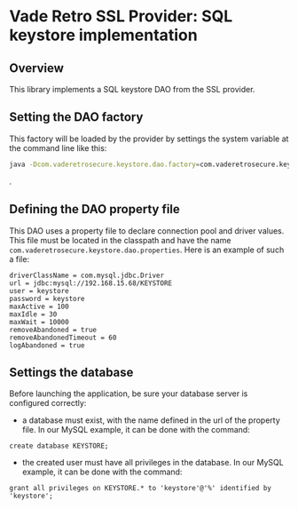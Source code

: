 # Vade Retro SSL Provider: SQL keystore implementation

## Overview

This library implements a SQL keystore DAO from the SSL provider.

## Setting the DAO factory

This factory will be loaded by the provider by settings the system variable at the command line like this:
```bash
java -Dcom.vaderetrosecure.keystore.dao.factory=com.vaderetrosecure.keystore.dao.sql.SqlKeyStoreDAOFactory my-project.jar
```
.

## Defining the DAO property file

This DAO uses a property file to declare connection pool and driver values. This file must be located in the classpath and have the name `com.vaderetrosecure.keystore.dao.properties`. Here is an example of such a file:
```
driverClassName = com.mysql.jdbc.Driver
url = jdbc:mysql://192.168.15.68/KEYSTORE
user = keystore
password = keystore
maxActive = 100
maxIdle = 30
maxWait = 10000
removeAbandoned = true
removeAbandonedTimeout = 60
logAbandoned = true
```

## Settings the database

Before launching the application, be sure your database server is configured correctly: 
* a database must exist, with the name defined in the url of the property file. In our MySQL example, it can be done with the command:
```
create database KEYSTORE;
```
* the created user must have all privileges in the database. In our MySQL example, it can be done with the command:
```
grant all privileges on KEYSTORE.* to 'keystore'@'%' identified by 'keystore';
```
